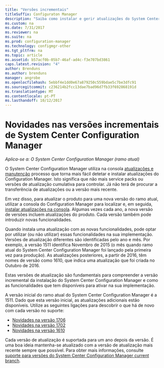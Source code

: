```yaml
---
title: "Versões incrementais"
titleSuffix: Configuraton Manager
description: "Saiba como instalar e gerir atualizações do System Center Configuration Manager."
ms.custom: na
ms.date: 7/31/2017
ms.reviewer: na
ms.suite: na
ms.prod: configuration-manager
ms.technology: configmgr-other
ms.tgt_pltfrm: na
ms.topic: article
ms.assetid: b57acf0b-05b7-46af-ad4c-f3e707bd3861
caps.latest.revision: "4"
author: Brenduns
ms.author: brenduns
manager: angrobe
ms.openlocfilehash: 5ebbf4e1dd0e67a879250c559bdae5c7be3dfc91
ms.sourcegitcommit: c236214b2fcc13dae7bad96d7fb33f692868191d
ms.translationtype: MT
ms.contentlocale: pt-PT
ms.lasthandoff: 10/12/2017
---
```

# <a name="whats-new-in-system-center-configuration-manager-incremental-versions"></a>Novidades nas versões incrementais de System Center Configuration Manager

*Aplica-se a: O System Center Configuration Manager (ramo atual)*




 O System Center Configuration Manager utiliza na consola [atualizações e manutenção](/sccm/core/servers/manage/updates) processo que torna mais fácil detetar e instalar atualizações do Configuration Manager. Isto significa que não mais service packs ou versões de atualização cumulativa para controlar. Já não terá de procurar a transferência de atualizações ou a versão mais recente.

 Em vez disso, para atualizar o produto para uma nova versão do ramo atual, utilizar a consola do Configuration Manager para localizar e, em seguida, [instalar atualizações na consola](../../../core/servers/manage/install-in-console-updates.md). Algumas vezes cada ano, a nova versão de versões incluem atualizações do produto. Cada versão também pode introduzir novas funcionalidades.  

 Quando instala uma atualização com as novas funcionalidades, pode optar por utilizar (ou não utilizar) essas funcionalidades na sua implementação. Versões de atualização diferentes são identificadas pelo ano e mês. Por exemplo, a versão 1511 identifica Novembro de 2015 (o mês quando ramo atual do System Center Configuration Manager foi lançado pela primeira vez para produção). As atualizações posteriores, a partir de 2016, têm nomes de versão como 1610, que indica uma atualização que foi criada no Outubro de 2016.

 Estas versões de atualização são fundamentais para compreender a versão incremental da instalação do System Center Configuration Manager e como as funcionalidades que tem disponíveis para ativar na sua implementação.

 A versão inicial do ramo atual do System Center Configuration Manager é a 1511. Dado que esta versão inicial, as atualizações adicionais estão disponíveis. Utilize as seguintes ligações para descobrir o que há de novo com cada versão no suporte:
  - [Novidades na versão 1706](../../../core/plan-design/changes/whats-new-in-version-1706.md)  
  - [Novidades na versão 1702](../../../core/plan-design/changes/whats-new-in-version-1702.md)
  - [Novidades na versão 1610](../../../core/plan-design/changes/whats-new-in-version-1610.md)


 Cada versão de atualização é suportada para um ano depois da versão. É uma boa ideia mantenha-se atualizado com a versão de atualização mais recente sempre que possível. Para obter mais informações, consulte [suporte para versões do System Center Configuration Manager current branch](../../../core/servers/manage/current-branch-versions-supported.md).  
